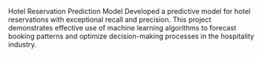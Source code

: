 Hotel Reservation Prediction Model
Developed a predictive model for hotel reservations with exceptional recall and precision. This project demonstrates effective use of machine learning algorithms to forecast booking patterns and optimize decision-making processes in the hospitality industry.


